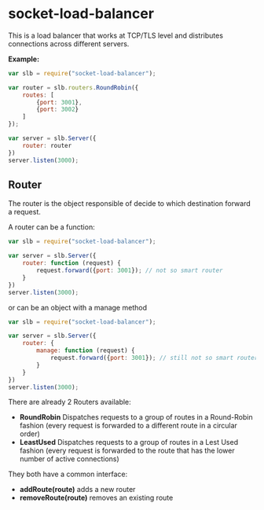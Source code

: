 socket-load-balancer
====================

This is a load balancer that works at TCP/TLS level and distributes connections across different servers.

__Example:__

```js
var slb = require("socket-load-balancer");

var router = slb.routers.RoundRobin({
    routes: [
        {port: 3001},
        {port: 3002}
    ]
});

var server = slb.Server({
    router: router
})
server.listen(3000);
```

Router
---
The router is the object responsible of decide to which destination forward a request.

A router can be a function:

```js
var slb = require("socket-load-balancer");

var server = slb.Server({
    router: function (request) {
        request.forward({port: 3001}); // not so smart router
    }
})
server.listen(3000);
```

or can be an object with a manage method

```js
var slb = require("socket-load-balancer");

var server = slb.Server({
    router: {
        manage: function (request) {
            request.forward({port: 3001}); // still not so smart router
        }
    }
})
server.listen(3000);
```

There are already 2 Routers available:

 - __RoundRobin__ Dispatches requests to a group of routes in a Round-Robin fashion (every request is forwarded to a different route in a circular order)
 - __LeastUsed__ Dispatches requests to a group of routes in a Lest Used fashion (every request is forwarded to the route that has the lower number of active connections)

They both have a common interface:

 - __addRoute(__route__)__ adds a new router
 - __removeRoute(__route__)__ removes an existing route